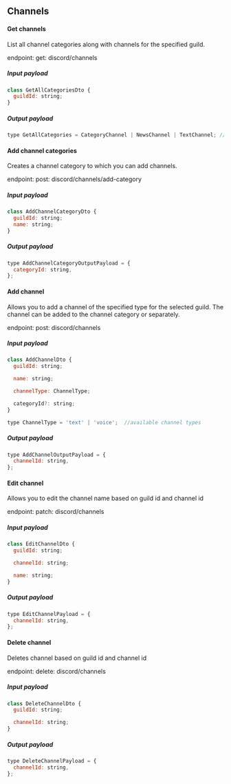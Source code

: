 ## Channels

#### Get channels

List all channel categories along with channels for the specified guild.

endpoint: get: discord/channels

##### Input payload

```javascript
class GetAllCategoriesDto {
  guildId: string;
}
```

##### Output payload

```javascript
type GetAllCategories = CategoryChannel | NewsChannel | TextChannel; //channel classes from the discord.js library
```

#### Add channel categories

Creates a channel category to which you can add channels.

endpoint: post: discord/channels/add-category

##### Input payload

```javascript
class AddChannelCategoryDto {
  guildId: string;
  name: string;
}
```

##### Output payload

```javascript
type AddChannelCategoryOutputPayload = {
  categoryId: string,
};
```

#### Add channel

Allows you to add a channel of the specified type for the selected guild. The channel can be added to the channel category or separately.

endpoint: post: discord/channels

##### Input payload

```javascript
class AddChannelDto {
  guildId: string;

  name: string;

  channelType: ChannelType;

  categoryId?: string;
}

type ChannelType = 'text' | 'voice';  //available channel types

```

##### Output payload

```javascript
type AddChannelOutputPayload = {
  channelId: string,
};
```

#### Edit channel

Allows you to edit the channel name based on guild id and channel id

endpoint: patch: discord/channels

##### Input payload

```javascript
class EditChannelDto {
  guildId: string;

  channelId: string;

  name: string;
}
```

##### Output payload

```javascript
type EditChannelPayload = {
  channelId: string,
};
```

#### Delete channel

Deletes channel based on guild id and channel id

endpoint: delete: discord/channels

##### Input payload

```javascript
class DeleteChannelDto {
  guildId: string;

  channelId: string;
}
```

##### Output payload

```javascript
type DeleteChannelPayload = {
  channelId: string,
};
```
